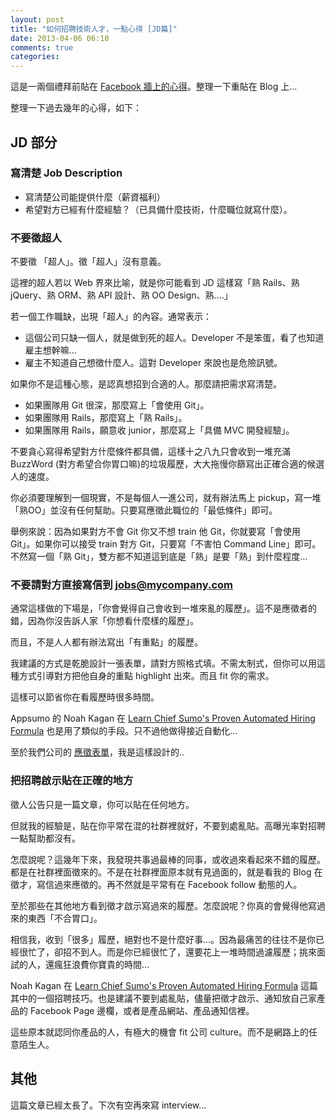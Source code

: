 ```yaml
---
layout: post
title: "如何招聘技術人才，一點心得 [JD篇]"
date: 2013-04-06 06:10
comments: true
categories: 
---
```


這是一兩個禮拜前貼在 [Facebook 牆上的心得](https://www.facebook.com/xdite/posts/10151575386888552)。整理一下重貼在 Blog 上...

整理一下過去幾年的心得，如下：

## JD 部分

### 寫清楚 Job Description

* 寫清楚公司能提供什麼（薪資福利）
* 希望對方已經有什麼經驗？（已具備什麼技術，什麼職位就寫什麼）。

### 不要徵超人

不要徵 「超人」。徵「超人」沒有意義。

這裡的超人若以 Web 界來比喻，就是你可能看到 JD 這樣寫「熟 Rails、熟 jQuery、熟 ORM、熟 API 設計、熟 OO Design、熟....」

若一個工作職缺，出現「超人」的內容。通常表示：

* 這個公司只缺一個人，就是做到死的超人。Developer 不是笨蛋，看了也知道雇主想幹嘛…
* 雇主不知道自己想徵什麼人。這對 Developer 來說也是危險訊號。

如果你不是這種心態，是認真想招到合適的人。那麼請把需求寫清楚。

* 如果團隊用 Git 很深，那麼寫上「會使用 Git」。
* 如果團隊用 Rails，那麼寫上「熟 Rails」。
* 如果團隊用 Rails，願意收 junior，那麼寫上「具備 MVC 開發經驗」。

不要貪心寫得希望對方什麼條件都具備，這樣十之八九只會收到一堆充滿 BuzzWord (對方希望合你胃口嘛)的垃圾履歷，大大拖慢你篩寫出正確合適的候選人的速度。

你必須要理解到一個現實，不是每個人一進公司，就有辦法馬上 pickup，寫一堆「熟OO」並沒有任何幫助。只要寫應徵此職位的「最低條件」即可。

舉例來說：因為如果對方不會 Git 你又不想 train 他 Git，你就要寫「會使用 Git」。如果你可以接受 train 對方 Git，只要寫「不害怕 Command Line」即可。不然寫一個「熟 Git」，雙方都不知道這到底是「熟」是要「熟」到什麼程度…


### 不要請對方直接寫信到 jobs@mycompany.com 

通常這樣做的下場是，「你會覺得自己會收到一堆來亂的履歷」。這不是應徵者的錯，因為你沒告訴人家「你想看什麼樣的履歷」。

而且，不是人人都有辦法寫出「有重點」的履歷。

我建議的方式是乾脆設計一張表單，請對方照格式填。不需太制式，但你可以用這種方式引導對方把他自身的重點 highlight 出來。而且 fit 你的需求。

這樣可以節省你在看履歷時很多時間。

Appsumo 的 Noah Kagan 在 [Learn Chief Sumo's Proven Automated Hiring Formula](http://www.appsumo.com/~Q3_wb/) 也是用了類似的手段。只不過他做得接近自動化…

至於我們公司的 [應徵表單](http://rocodev.wufoo.com/forms/job-apply/)，我是這樣設計的..

### 把招聘啟示貼在正確的地方

徵人公告只是一篇文章，你可以貼在任何地方。

但就我的經驗是，貼在你平常在混的社群裡就好，不要到處亂貼。高曝光率對招聘一點幫助都沒有。

怎麼說呢？這幾年下來，我發現共事過最棒的同事，或收過來看起來不錯的履歷。都是在社群裡面徵來的。不是在社群裡面原本就有見過面的，就是看我的 Blog 在徵才，寫信過來應徵的。再不然就是平常有在 Facebook follow 動態的人。

至於那些在其他地方看到徵才啟示寫過來的履歷。怎麼說呢？你真的會覺得他寫過來的東西「不合胃口」。

相信我，收到「很多」履歷，絕對也不是什麼好事...。因為最痛苦的往往不是你已經很忙了，卻招不到人。而是你已經很忙了，還要花上一堆時間過濾履歷；挑來面試的人，還瘋狂浪費你寶貴的時間…

Noah Kagan 在 [Learn Chief Sumo's Proven Automated Hiring Formula](http://www.appsumo.com/~Q3_wb/) 這篇其中的一個招聘技巧。也是建議不要到處亂貼，儘量把徵才啟示、通知放自己家產品的 Facebook Page 邊欄，或者是產品網站、產品通知信裡。

這些原本就認同你產品的人，有極大的機會 fit 公司 culture。而不是網路上的任意陌生人。

## 其他

這篇文章已經太長了。下次有空再來寫 interview…


